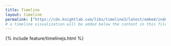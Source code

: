 ```yaml
---
title: Timeline
layout: timeline
permalink: ["https://cdn.knightlab.com/libs/timeline3/latest/embed/index.html?source=1Hvz2MRlC2K59Z7qdcY2PGYNdudw-RDKuk4twbf_urSc&font=Default&lang=en&initial_zoom=2&height=650"]
# a timeline visualization will be added below the content in this file
---
```


{% include feature/timelinejs.html %}
